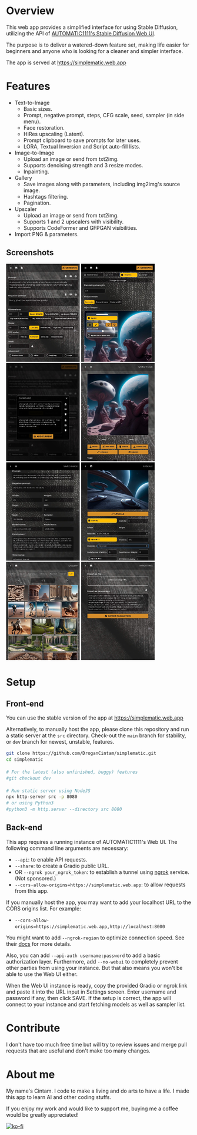 # Overview

This web app provides a simplified interface for using Stable Diffusion,
utilizing the API of [AUTOMATIC1111's Stable Diffusion Web UI](https://github.com/AUTOMATIC1111/stable-diffusion-webui).

The purpose is to deliver a watered-down feature set, making life easier
for beginners and anyone who is looking for a cleaner and simpler interface.

The app is served at https://simplematic.web.app

# Features

- Text-to-Image
  - Basic sizes.
  - Prompt, negative prompt, steps, CFG scale, seed, sampler (in side menu).
  - Face restoration.
  - HiRes upscaling (Latent).
  - Prompt clipboard to save prompts for later uses.
  - LORA, Textual Inversion and Script auto-fill lists.
- Image-to-Image
  - Upload an image or send from txt2img.
  - Supports denoising strength and 3 resize modes.
  - Inpainting.
- Gallery
  - Save images along with parameters, including img2img's source image.
  - Hashtags filtering.
  - Pagination.
- Upscaler
  - Upload an image or send from txt2img.
  - Supports 1 and 2 upscalers with visibility.
  - Supports CodeFormer and GFPGAN visibilities.
- Import PNG & parameters.

## Screenshots

<p align="left">
  <img src="screenshots/txt2img.jpeg" width="200" alt="Text to Image"/>
  <img src="screenshots/img2img.jpeg" width="200" alt="Image to Image"/>
  <img src="screenshots/clipboard.jpeg" width="200" alt="Text to Image Result"/>
  <img src="screenshots/result-1.jpeg" width="200" alt="Image to Image Result"/>
  <img src="screenshots/result-2.jpeg" width="200" alt="Text to Image Result"/>
  <img src="screenshots/upscale.jpeg" width="200" alt="Upscaling Image"/>
  <img src="screenshots/gallery.jpeg" width="200" alt="Image Gallery"/>
  <img src="screenshots/import.jpeg" width="200" alt="Import Parameters"/>
</p>

# Setup

## Front-end

You can use the stable version of the app at https://simplematic.web.app

Alternatively, to manually host the app, please clone this repository
and run a static server at the `src` directory. Check-out the `main`
branch for stability, or `dev` branch for newest, unstable, features.

```bash
git clone https://github.com/DroganCintam/simplematic.git
cd simplematic

# For the latest (also unfinished, buggy) features
#git checkout dev

# Run static server using NodeJS
npx http-server src -p 8080
# or using Python3
#python3 -m http.server --directory src 8080
```

## Back-end

This app requires a running instance of AUTOMATIC1111's Web UI.
The following command line arguments are necessary:

- `--api`: to enable API requests.
- `--share`: to create a Gradio public URL.
- OR `--ngrok your_ngrok_token`: to establish a tunnel using [ngrok](https://ngrok.com) service. (Not sponsored.)
- `--cors-allow-origins=https://simplematic.web.app`: to allow requests from this app.

If you manually host the app, you may want to add your localhost URL to the
CORS origins list. For example:

- `--cors-allow-origins=https://simplematic.web.app,http://localhost:8000`

You might want to add `--ngrok-region` to optimize connection speed.
See their [docs](https://ngrok.com/docs/platform/pops/) for more details.

Also, you can add `--api-auth username:password` to add a basic authorization layer.
Furthermore, add `--no-webui` to completely prevent other parties from using your instance.
But that also means you won't be able to use the Web UI either.

When the Web UI instance is ready, copy the provided Gradio or ngrok link and
paste it into the URL input in Settings screen. Enter username and password if
any, then click SAVE. If the setup is correct, the app will connect to your
instance and start fetching models as well as sampler list.

# Contribute

I don't have too much free time but will try to review issues and merge pull requests
that are useful and don't make too many changes.

# About me

My name's Cintam. I code to make a living and do arts to have a life.
I made this app to learn AI and other coding stuffs.

If you enjoy my work and would like to support me, buying me a coffee
would be greatly appreciated!

[![ko-fi](https://ko-fi.com/img/githubbutton_sm.svg)](https://ko-fi.com/M4M6LNVZU)
